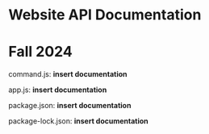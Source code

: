 # Website API Documentation
# Fall 2024 

command.js:
**insert documentation**

app.js:
**insert documentation**

package.json:
**insert documentation**

package-lock.json:
**insert documentation**

